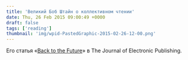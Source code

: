 ```yaml
---
title: 'Великий Боб Штайн о коллективном чтении'
date: Thu, 26 Feb 2015 09:00:49 +0000
draft: false
tags: ['reading']
thumbnail: 'img/wpid-PastedGraphic-2015-02-26-12-00.png'
---
```


Его статья «[Back to the Future](http://quod.lib.umich.edu/j/jep/3336451.0018.204?view=text;rgn=main)» в The Journal of Electronic Publishing.